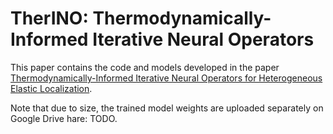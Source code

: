 # TherINO: Thermodynamically-Informed Iterative Neural Operators

This paper contains the code and models developed in the paper [Thermodynamically-Informed Iterative Neural Operators for Heterogeneous Elastic Localization](https://arxiv.org/abs/2411.06529). 

Note that due to size, the trained model weights are uploaded separately on Google Drive hare: TODO.
